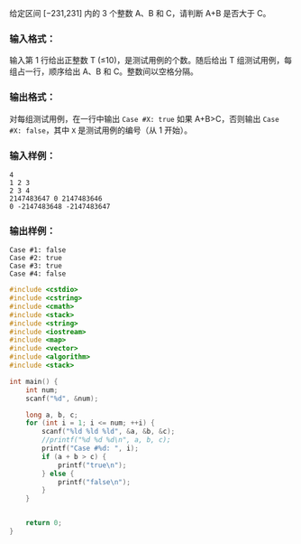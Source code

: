 给定区间 [−2​31​​,2​31​​] 内的 3 个整数 A、B 和 C，请判断 A+B 是否大于 C。

### 输入格式：

输入第 1 行给出正整数 T (≤10)，是测试用例的个数。随后给出 T 组测试用例，每组占一行，顺序给出 A、B 和 C。整数间以空格分隔。

### 输出格式：

对每组测试用例，在一行中输出 `Case #X: true` 如果 A+B\>C，否则输出 `Case #X: false`，其中 `X` 是测试用例的编号（从 1 开始）。

### 输入样例：

```
4
1 2 3
2 3 4
2147483647 0 2147483646
0 -2147483648 -2147483647

```

### 输出样例：

```
Case #1: false
Case #2: true
Case #3: true
Case #4: false
```

```c
#include <cstdio>
#include <cstring>
#include <cmath>
#include <stack>
#include <string>
#include <iostream>
#include <map>
#include <vector>
#include <algorithm>
#include <stack>

int main() {
    int num;
    scanf("%d", &num);

    long a, b, c;
    for (int i = 1; i <= num; ++i) {
        scanf("%ld %ld %ld", &a, &b, &c);
        //printf("%d %d %d\n", a, b, c);
        printf("Case #%d: ", i);
        if (a + b > c) {
            printf("true\n");
        } else {
            printf("false\n");
        }
    }


    return 0;
}
```